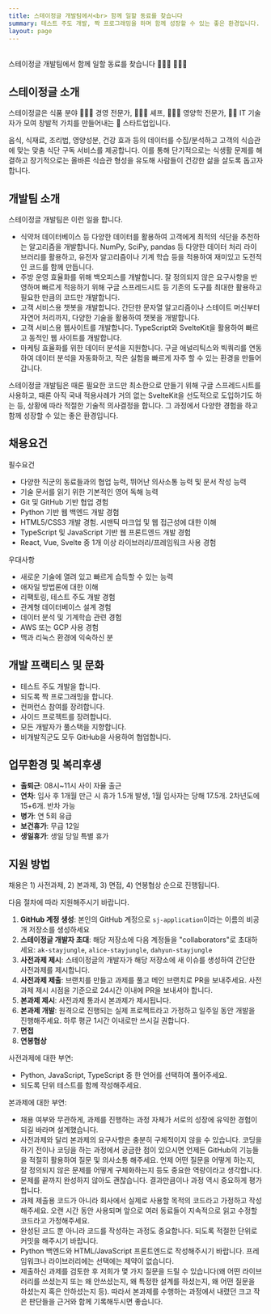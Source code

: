 ```yaml
---
title: 스테이정글 개발팀에서<br> 함께 일할 동료를 찾습니다
summary: 테스트 주도 개발, 짝 프로그래밍을 하며 함께 성장할 수 있는 좋은 환경입니다.
layout: page
---
```

<script>
  import Swing from '$lib/components/Swing.svelte';
</script>

<div aria-hidden="true" class="웅성웅성">
  <div>
    <Swing duration={0.5} content="👤 모야..." />
    <Swing duration={1.1} content="👥" />
    <Swing duration={0.7} content="👥 웅성웅성" />
    <Swing duration={0.3} content="👤 " />
  </div>

  <div>
    <Swing duration={1.1} content="👥" />
    <Swing duration={0.3} content="👤 " />
    <Swing duration={0.7} content="👥 뭐지?" />
    <Swing duration={1.3} content="👥 채용이래..." />
    <Swing duration={1.1} content="👥" />
  </div>
</div>

스테이정글 개발팀에서 함께 일할 동료를 찾습니다 🙋🏻‍♀️ 🙋🏾‍♂️

## 스테이정글 소개

스테이정글은 식품 분야 🧑🏻‍💼 경영 전문가, 👩🏼‍🍳 셰프, 👨🏻‍🔬 영양학 전문가, 👩‍💻 IT 기술자가 모여 창발적 가치를 만들어내는 🚀 스타트업입니다.

음식, 식재료, 조리법, 영양성분, 건강 효과 등의 데이터를 수집/분석하고 고객의 식습관에 맞는
맞춤 식단 구독 서비스를 제공합니다. 이를 통해 단기적으로는 식생활 문제를 해결하고 장기적으로는
올바른 식습관 형성을 유도해 사람들이 건강한 삶을 살도록 돕고자 합니다.

## 개발팀 소개

스테이정글 개발팀은 이런 일을 합니다.

* 식약처 데이터베이스 등 다양한 데이터를 활용하여 고객에게 최적의 식단을 추천하는 알고리즘을
  개발합니다. NumPy, SciPy, pandas 등 다양한 데이터 처리 라이브러리를 활용하고, 유전자
  알고리즘이나 기계 학습 등을 적용하여 재미있고 도전적인 코드를 함께 만듭니다.
* 주방 운영 효율화를 위해 백오피스를 개발합니다. 잘 정의되지 않은 요구사항을 반영하며 빠르게
  적응하기 위해 구글 스프레드시트 등 기존의 도구를 최대한 활용하고 필요한 만큼의 코드만
  개발합니다.
* 고객 서비스용 챗봇을 개발합니다. 간단한 문자열 알고리즘이나 스테이트 머신부터 자연어
  처리까지, 다양한 기술을 활용하여 챗봇을 개발합니다.
* 고객 서비스용 웹사이트를 개발합니다. TypeScript와 SvelteKit을 활용하여 빠르고 동적인
  웹 사이트를 개발합니다.
* 마케팅 효율화를 위한 데이터 분석을 지원합니다. 구글 애널리틱스와 빅쿼리를 연동하여 데이터
  분석을 자동화하고, 작은 실험을 빠르게 자주 할 수 있는 환경을 만들어갑니다.

스테이정글 개발팀은 때론 필요한 코드만 최소한으로 만들기 위해 구글 스프레드시트를 사용하고,
때론 아직 국내 적용사례가 거의 없는 SvelteKit을 선도적으로 도입하기도 하는 등, 상황에 따라
적절한 기술적 의사결정을 합니다. 그 과정에서 다양한 경험을 하고 함께 성장할 수 있는 좋은
환경입니다.

## 채용요건

필수요건

* 다양한 직군의 동료들과의 협업 능력, 뛰어난 의사소통 능력 및 문서 작성 능력
* 기술 문서를 읽기 위한 기본적인 영어 독해 능력
* Git 및 GitHub 기반 협업 경험
* Python 기반 웹 백엔드 개발 경험
* HTML5/CSS3 개발 경험. 시맨틱 마크업 및 웹 접근성에 대한 이해
* TypeScript 및 JavaScript 기반 웹 프론트엔드 개발 경험
* React, Vue, Svelte 중 1개 이상 라이브러리/프레임워크 사용 경험

우대사항

* 새로운 기술에 열려 있고 빠르게 습득할 수 있는 능력
* 애자일 방법론에 대한 이해
* 리팩토링, 테스트 주도 개발 경험
* 관계형 데이터베이스 설계 경험
* 데이터 분석 및 기계학습 관련 경험
* AWS 또는 GCP 사용 경험
* 맥과 리눅스 환경에 익숙하신 분

## 개발 프랙티스 및 문화

* 테스트 주도 개발을 합니다.
* 되도록 짝 프로그래밍을 합니다.
* 컨퍼런스 참여를 장려합니다.
* 사이드 프로젝트를 장려합니다.
* 모든 개발자가 풀스택을 지향합니다.
* 비개발직군도 모두 GitHub을 사용하여 협업합니다.

## 업무환경 및 복리후생

* **출퇴근**: 08시~11시 사이 자율 출근
* **연차**: 입사 후 1개월 만근 시 휴가 1.5개 발생, 1월 입사자는 당해 17.5개. 2차년도에
  15+6개. 반차 가능
* **병가**: 연 5회 유급
* **보건휴가**: 무급 12일
* **생일휴가**: 생일 당일 특별 휴가

## 지원 방법

채용은 1) 사전과제, 2) 본과제, 3) 면접, 4) 연봉협상 순으로 진행됩니다.

다음 절차에 따라 지원해주시기 바랍니다.

1. **GitHub 계정 생성**: 본인의 GitHub 계정으로 `sj-application`이라는 이름의 비공개
   저장소를 생성하세요
2. **스테이정글 개발자 초대**: 해당 저장소에 다음 계정들을 "collaborators"로 초대하세요:
   `ak-stayjungle`, `alice-stayjungle`, `dahyun-stayjungle`
3. **사전과제 제시**: 스테이정글의 개발자가 해당 저장소에 새 이슈를 생성하여 간단한 사전과제를
   제시합니다.
4. **사전과제 제출**: 브랜치를 만들고 과제를 풀고 메인 브랜치로 PR을 보내주세요. 사전과제
   제시 시점을 기준으로 24시간 이내에 PR을 보내셔야 합니다.
5. **본과제 제시**: 사전과제 통과시 본과제가 제시됩니다.
6. **본과제 개발**: 원격으로 진행되는 실제 프로젝트라고 가정하고 일주일 동안 개발을
   진행해주세요. 하루 평균 1시간 이내로만 쓰시길 권합니다.
7. **면접**
8. **연봉협상**

사전과제에 대한 부연:

* Python, JavaScript, TypeScript 중 한 언어를 선택하여 풀어주세요.
* 되도록 단위 테스트를 함께 작성해주세요.

본과제에 대한 부연:

* 채용 여부와 무관하게, 과제를 진행하는 과정 자체가 서로의 성장에 유익한 경험이 되길 바라며
  설계했습니다.
* 사전과제와 달리 본과제의 요구사항은 충분히 구체적이지 않을 수 있습니다. 코딩을 하기 전이나
  코딩을 하는 과정에서 궁금한 점이 있으시면 언제든 GitHub의 기능들을 적절히 활용하여 질문 및
  의사소통 해주세요. 언제 어떤 질문을 어떻게 하는지, 잘 정의되지 않은 문제를 어떻게
  구체화하는지 등도 중요한 역량이라고 생각합니다.
* 문제를 끝까지 완성하지 않아도 괜찮습니다. 결과만큼이나 과정 역시 중요하게 평가합니다.
* 과제 제출용 코드가 아니라 회사에서 실제로 사용할 목적의 코드라고 가정하고 작성해주세요. 오랜
  시간 동안 사용되며 앞으로 여러 동료들이 지속적으로 읽고 수정할 코드라고 가정해주세요.
* 완성된 코드 뿐 아니라 코드를 작성하는 과정도 중요합니다. 되도록 적절한 단위로 커밋을
  해주시기 바랍니다.
* Python 백엔드와 HTML/JavaScript 프론트엔드로 작성해주시기 바랍니다. 프레임워크나
  라이브러리에는 선택에는 제약이 없습니다.
* 제출하신 과제를 검토한 후 저희가 몇 가지 질문을 드릴 수 있습니다(왜 어떤 라이브러리를
  쓰셨는지 또는 왜 안쓰셨는지, 왜 특정한 설계를 하셨는지, 왜 어떤 질문을 하셨는지 혹은
  안하셨는지 등). 따라서 본과제를 수행하는 과정에서 내렸던 크고 작은 판단들을 근거와 함께
  기록해두시면 좋습니다.

<style>
  .웅성웅성 {
    margin-bottom: 2rem;
  }
</style>
